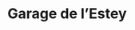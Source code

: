 ---
title: "Garage de l’Estey"
url: /villenave-d-ornon/garage-de-lestey/
shop: réparation de voitures
---